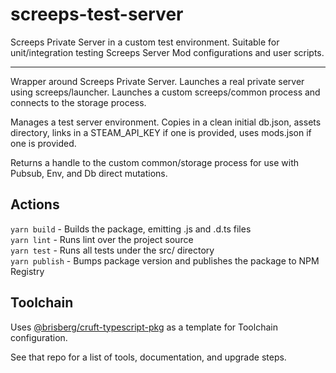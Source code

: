 # screeps-test-server
Screeps Private Server in a custom test environment. Suitable for unit/integration testing Screeps Server Mod configurations and user scripts.

---

Wrapper around Screeps Private Server. Launches a real private server using screeps/launcher. Launches a custom screeps/common process and connects to the storage process.

Manages a test server environment. Copies in a clean initial db.json, assets directory, links in a STEAM_API_KEY if one is provided, uses mods.json if one is provided.

Returns a handle to the custom common/storage process for use with Pubsub, Env, and Db direct mutations.

## Actions

`yarn build` - Builds the package, emitting .js and .d.ts files\
`yarn lint` - Runs lint over the project source\
`yarn test` - Runs all tests under the src/ directory\
`yarn publish` - Bumps package version and publishes the package to NPM Registry

## Toolchain

Uses [@brisberg/cruft-typescript-pkg](https://github.com/brisberg/cruft-typescript-pkg) as a template for Toolchain configuration.

See that repo for a list of tools, documentation, and upgrade steps.
